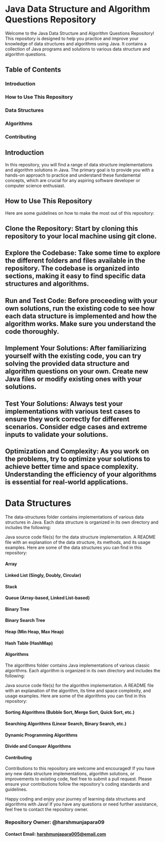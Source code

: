 # Java Data Structure and Algorithm Questions Repository

Welcome to the Java Data Structure and Algorithm Questions Repository! This repository is designed to help you practice and improve your knowledge of data structures and algorithms using Java. It contains a collection of Java programs and solutions to various data structure and algorithm questions.

## Table of Contents
 ### Introduction
 ### How to Use This Repository
 ### Data Structures
 ### Algorithms
 ### Contributing

## Introduction
In this repository, you will find a range of data structure implementations and algorithm solutions in Java. The primary goal is to provide you with a hands-on approach to practice and understand these fundamental concepts, which are crucial for any aspiring software developer or computer science enthusiast.

## How to Use This Repository
Here are some guidelines on how to make the most out of this repository:

## Clone the Repository: Start by cloning this repository to your local machine using git clone.

## Explore the Codebase: Take some time to explore the different folders and files available in the repository. The codebase is organized into sections, making it easy to find specific data structures and algorithms.

## Run and Test Code: Before proceeding with your own solutions, run the existing code to see how each data structure is implemented and how the algorithm works. Make sure you understand the code thoroughly.

## Implement Your Solutions: After familiarizing yourself with the existing code, you can try solving the provided data structure and algorithm questions on your own. Create new Java files or modify existing ones with your solutions.

## Test Your Solutions: Always test your implementations with various test cases to ensure they work correctly for different scenarios. Consider edge cases and extreme inputs to validate your solutions.

## Optimization and Complexity: As you work on the problems, try to optimize your solutions to achieve better time and space complexity. Understanding the efficiency of your algorithms is essential for real-world applications.

# Data Structures
The data-structures folder contains implementations of various data structures in Java. Each data structure is organized in its own directory and includes the following:

Java source code file(s) for the data structure implementation.
A README file with an explanation of the data structure, its methods, and its usage examples.
Here are some of the data structures you can find in this repository:

#### Array
#### Linked List (Singly, Doubly, Circular)
#### Stack
#### Queue (Array-based, Linked List-based)
#### Binary Tree
#### Binary Search Tree
#### Heap (Min Heap, Max Heap)
#### Hash Table (HashMap)
#### Algorithms
The algorithms folder contains Java implementations of various classic algorithms. Each algorithm is organized in its own directory and includes the following:

Java source code file(s) for the algorithm implementation.
A README file with an explanation of the algorithm, its time and space complexity, and usage examples.
Here are some of the algorithms you can find in this repository:

#### Sorting Algorithms (Bubble Sort, Merge Sort, Quick Sort, etc.)
#### Searching Algorithms (Linear Search, Binary Search, etc.)
#### Dynamic Programming Algorithms
#### Divide and Conquer Algorithms
#### Contributing
Contributions to this repository are welcome and encouraged! If you have any new data structure implementations, algorithm solutions, or improvements to existing code, feel free to submit a pull request. Please ensure your contributions follow the repository's coding standards and guidelines.

Happy coding and enjoy your journey of learning data structures and algorithms with Java! If you have any questions or need further assistance, feel free to contact the repository owner.

### Repository Owner: @harshmunjapara09

#### Contact Email: harshmunjapara005@email.com

